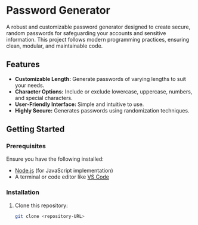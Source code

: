 # Password Generator

A robust and customizable password generator designed to create secure, random passwords for safeguarding your accounts and sensitive information. This project follows modern programming practices, ensuring clean, modular, and maintainable code.

## Features

- **Customizable Length:** Generate passwords of varying lengths to suit your needs.
- **Character Options:** Include or exclude lowercase, uppercase, numbers, and special characters.
- **User-Friendly Interface:** Simple and intuitive to use.
- **Highly Secure:** Generates passwords using randomization techniques.

## Getting Started

### Prerequisites

Ensure you have the following installed:
- [Node.js](https://nodejs.org/) (for JavaScript implementation)
- A terminal or code editor like [VS Code](https://code.visualstudio.com/)

### Installation

1. Clone this repository:
   ```bash
   git clone <repository-URL>
